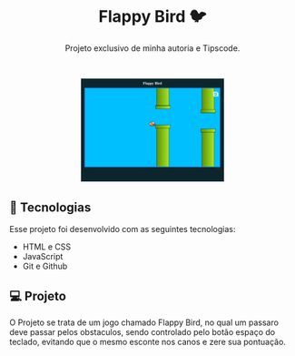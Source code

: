 <h1 align="center">Flappy Bird 🐦 </h1>

<p align="center">
Projeto exclusivo de minha autoria e Tipscode.
</p>

<br>

<p align="center">
  <img alt="Página inicial" src="./imagens/img-readme.png" width="50%">
</p>

## 🚀 Tecnologias

Esse projeto foi desenvolvido com as seguintes tecnologias:

- HTML e CSS
- JavaScript
- Git e Github

## 💻 Projeto

O Projeto se trata de um jogo chamado Flappy Bird, no qual um passaro deve passar pelos obstaculos, sendo controlado pelo botão espaço do teclado, evitando que o mesmo esconte nos canos e zere sua pontuação.